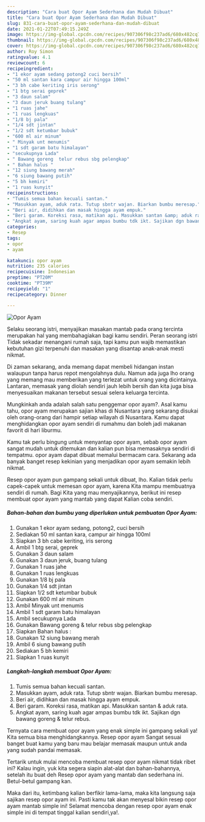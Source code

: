 ```yaml
---
description: "Cara buat Opor Ayam Sederhana dan Mudah Dibuat"
title: "Cara buat Opor Ayam Sederhana dan Mudah Dibuat"
slug: 831-cara-buat-opor-ayam-sederhana-dan-mudah-dibuat
date: 2021-01-22T07:49:15.249Z
image: https://img-global.cpcdn.com/recipes/907306f98c237ad6/680x482cq70/opor-ayam-foto-resep-utama.jpg
thumbnail: https://img-global.cpcdn.com/recipes/907306f98c237ad6/680x482cq70/opor-ayam-foto-resep-utama.jpg
cover: https://img-global.cpcdn.com/recipes/907306f98c237ad6/680x482cq70/opor-ayam-foto-resep-utama.jpg
author: Roy Simon
ratingvalue: 4.1
reviewcount: 6
recipeingredient:
- "1 ekor ayam sedang potong2 cuci bersih"
- "50 ml santan kara campur air hingga 100ml"
- "3 bh cabe keriting iris serong"
- "1 btg serai geprek"
- "3 daun salam"
- "3 daun jeruk buang tulang"
- "1 ruas jahe"
- "1 ruas lengkuas"
- "1/8 bj pala"
- "1/4 sdt jintan"
- "1/2 sdt ketumbar bubuk"
- "600 ml air minum"
- " Minyak unt menumis"
- "1 sdt garam batu himalayan"
- "secukupnya Lada"
- " Bawang goreng  telur rebus sbg pelengkap"
- " Bahan halus "
- "12 siung bawang merah"
- "6 siung bawang putih"
- "5 bh kemiri"
- "1 ruas kunyit"
recipeinstructions:
- "Tumis semua bahan kecuali santan."
- "Masukkan ayam, aduk rata. Tutup sbntr wajan. Biarkan bumbu meresap."
- "Beri air, didihkan dan masak hingga ayam empuk."
- "Beri garam. Koreksi rasa, matikan api. Masukkan santan &amp; aduk rata."
- "Angkat ayam, saring kuah agar ampas bumbu tdk ikt. Sajikan dgn bawang goreng &amp; telur rebus."
categories:
- Resep
tags:
- opor
- ayam

katakunci: opor ayam 
nutrition: 235 calories
recipecuisine: Indonesian
preptime: "PT20M"
cooktime: "PT39M"
recipeyield: "1"
recipecategory: Dinner

---
```



![Opor Ayam](https://img-global.cpcdn.com/recipes/907306f98c237ad6/680x482cq70/opor-ayam-foto-resep-utama.jpg)

Selaku seorang istri, menyajikan masakan mantab pada orang tercinta merupakan hal yang membahagiakan bagi kamu sendiri. Peran seorang istri Tidak sekadar menangani rumah saja, tapi kamu pun wajib memastikan kebutuhan gizi terpenuhi dan masakan yang disantap anak-anak mesti nikmat.

Di zaman  sekarang, anda memang dapat membeli hidangan instan walaupun tanpa harus repot mengolahnya dulu. Namun ada juga lho orang yang memang mau memberikan yang terlezat untuk orang yang dicintainya. Lantaran, memasak yang diolah sendiri jauh lebih bersih dan kita juga bisa menyesuaikan makanan tersebut sesuai selera keluarga tercinta. 



Mungkinkah anda adalah salah satu penggemar opor ayam?. Asal kamu tahu, opor ayam merupakan sajian khas di Nusantara yang sekarang disukai oleh orang-orang dari hampir setiap wilayah di Nusantara. Kamu dapat menghidangkan opor ayam sendiri di rumahmu dan boleh jadi makanan favorit di hari liburmu.

Kamu tak perlu bingung untuk menyantap opor ayam, sebab opor ayam sangat mudah untuk ditemukan dan kalian pun bisa memasaknya sendiri di tempatmu. opor ayam dapat dibuat memalui bermacam cara. Sekarang ada banyak banget resep kekinian yang menjadikan opor ayam semakin lebih nikmat.

Resep opor ayam pun gampang sekali untuk dibuat, lho. Kalian tidak perlu capek-capek untuk memesan opor ayam, karena Kita mampu membuatnya sendiri di rumah. Bagi Kita yang mau menyajikannya, berikut ini resep membuat opor ayam yang mantab yang dapat Kalian coba sendiri.

<!--inarticleads1-->

##### Bahan-bahan dan bumbu yang diperlukan untuk pembuatan Opor Ayam:

1. Gunakan 1 ekor ayam sedang, potong2, cuci bersih
1. Sediakan 50 ml santan kara, campur air hingga 100ml
1. Siapkan 3 bh cabe keriting, iris serong
1. Ambil 1 btg serai, geprek
1. Gunakan 3 daun salam
1. Gunakan 3 daun jeruk, buang tulang
1. Gunakan 1 ruas jahe
1. Gunakan 1 ruas lengkuas
1. Gunakan 1/8 bj pala
1. Gunakan 1/4 sdt jintan
1. Siapkan 1/2 sdt ketumbar bubuk
1. Gunakan 600 ml air minum
1. Ambil  Minyak unt menumis
1. Ambil 1 sdt garam batu himalayan
1. Ambil secukupnya Lada
1. Gunakan  Bawang goreng &amp; telur rebus sbg pelengkap
1. Siapkan  Bahan halus :
1. Gunakan 12 siung bawang merah
1. Ambil 6 siung bawang putih
1. Sediakan 5 bh kemiri
1. Siapkan 1 ruas kunyit




<!--inarticleads2-->

##### Langkah-langkah membuat Opor Ayam:

1. Tumis semua bahan kecuali santan.
1. Masukkan ayam, aduk rata. Tutup sbntr wajan. Biarkan bumbu meresap.
1. Beri air, didihkan dan masak hingga ayam empuk.
1. Beri garam. Koreksi rasa, matikan api. Masukkan santan &amp; aduk rata.
1. Angkat ayam, saring kuah agar ampas bumbu tdk ikt. Sajikan dgn bawang goreng &amp; telur rebus.




Ternyata cara membuat opor ayam yang enak simple ini gampang sekali ya! Kita semua bisa menghidangkannya. Resep opor ayam Sangat sesuai banget buat kamu yang baru mau belajar memasak maupun untuk anda yang sudah pandai memasak.

Tertarik untuk mulai mencoba membuat resep opor ayam nikmat tidak ribet ini? Kalau ingin, yuk kita segera siapin alat-alat dan bahan-bahannya, setelah itu buat deh Resep opor ayam yang mantab dan sederhana ini. Betul-betul gampang kan. 

Maka dari itu, ketimbang kalian berfikir lama-lama, maka kita langsung saja sajikan resep opor ayam ini. Pasti kamu tak akan menyesal bikin resep opor ayam mantab simple ini! Selamat mencoba dengan resep opor ayam enak simple ini di tempat tinggal kalian sendiri,ya!.

